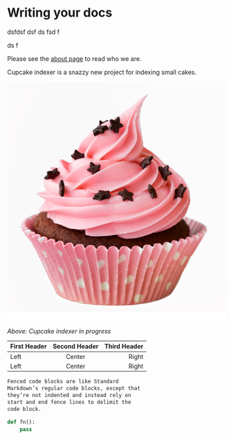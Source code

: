 Writing your docs
=================

dsfdsf 
dsf ds fsd f

ds f

Please see the [about page](/about.md) to read who we are.


Cupcake indexer is a snazzy new project for indexing small cakes.

![Screenshot](../img/cupcake.jpg)

*Above: Cupcake indexer in progress*


First Header | Second Header | Third Header
:----------- |:-------------:| -----------:
Left         | Center        | Right
Left         | Center        | Right

```
Fenced code blocks are like Standard
Markdown’s regular code blocks, except that
they’re not indented and instead rely on
start and end fence lines to delimit the
code block.
```

```python
def fn():
    pass
```

